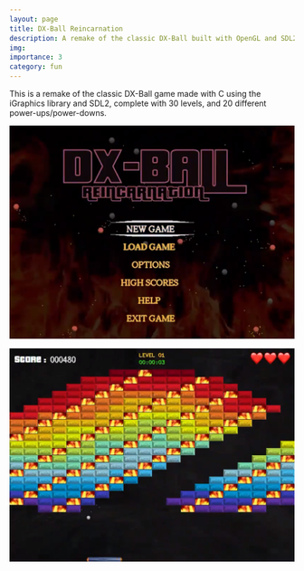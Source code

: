 ```yaml
---
layout: page
title: DX-Ball Reincarnation
description: A remake of the classic DX-Ball built with OpenGL and SDL2
img:
importance: 3
category: fun
---
```



This is a remake of the classic DX-Ball game made with C using the iGraphics library and SDL2, complete with 30 levels, and 20 different power-ups/power-downs. 

![Preview of main menu](https://raw.githubusercontent.com/WJGalib/1-1_term_project_igraphics_dxball/main/preview-1.png)


![Preview of game](https://raw.githubusercontent.com/WJGalib/1-1_term_project_igraphics_dxball/main/preview-2.png)


